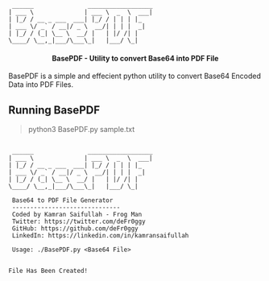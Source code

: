 ```
 ______               __________________ 
| ___ \              | ___ \  _  \  ___|
| |_/ / __ _ ___  ___| |_/ / | | | |_   
| ___ \/ _` / __|/ _ \  __/| | | |  _|  
| |_/ / (_| \__ \  __/ |   | |/ /| |    
\____/ \__,_|___/\___\_|   |___/ \_|    

```
<h4 align="center">BasePDF - Utility to convert Base64 into PDF File</h4>

BasePDF is a simple and effecient python utility to convert Base64 Encoded Data into PDF Files. 

## Running BasePDF
> python3 BasePDF.py sample.txt 

```

 ______               __________________ 
| ___ \              | ___ \  _  \  ___|
| |_/ / __ _ ___  ___| |_/ / | | | |_   
| ___ \/ _` / __|/ _ \  __/| | | |  _|  
| |_/ / (_| \__ \  __/ |   | |/ /| |    
\____/ \__,_|___/\___\_|   |___/ \_|    

 Base64 to PDF File Generator
 ------------------------------
 Coded by Kamran Saifullah - Frog Man
 Twitter: https://twitter.com/deFr0ggy 
 GitHub: https://github.com/deFr0ggy 
 LinkedIn: https://linkedin.com/in/kamransaifullah 

 Usage: ./BasePDF.py <Base64 File>
    
    
File Has Been Created!
```

